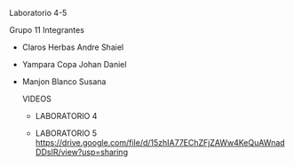 Laboratorio 4-5

Grupo 11
Integrantes
* Claros Herbas Andre Shaiel
* Yampara Copa Johan Daniel
* Manjon Blanco Susana

  VIDEOS
  * LABORATORIO 4
    
  * LABORATORIO 5
  https://drive.google.com/file/d/15zhIA77EChZFjZAWw4KeQuAWnadDDsIR/view?usp=sharing
